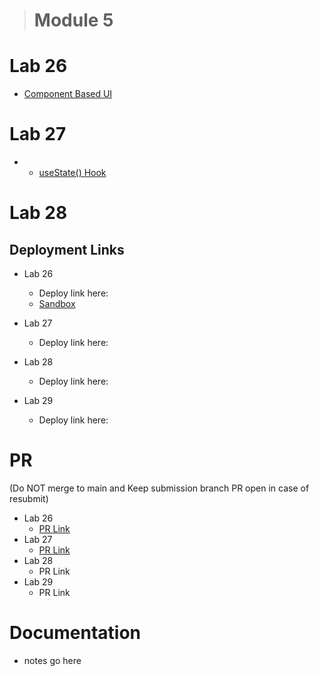 > # Module 5

# Lab 26

- [Component Based UI](./Lab%20info/lab26.md)

# Lab 27

- - [useState() Hook](./Lab%20info/lab27.md)

# Lab 28

## Deployment Links

- Lab 26

  - Deploy link here:
  - [Sandbox](https://codesandbox.io/p/github/Dcastro99/rest-yeezy/draft/sad-kalam?import=true&file=%2Frest-yeezy%2Fsrc%2Fapp.js&selection=%5B%7B%22endColumn%22%3A1%2C%22endLineNumber%22%3A4%2C%22startColumn%22%3A1%2C%22startLineNumber%22%3A4%7D%5D)

- Lab 27
  - Deploy link here:
- Lab 28
  - Deploy link here:
- Lab 29
  - Deploy link here:
  <!-- ## Feature Tasks Lab 26 -->

# PR

(Do NOT merge to main and Keep submission branch PR open in case of resubmit)

- Lab 26
  - [PR Link](https://github.com/Dcastro99/rest-yeezy/pull/1)
- Lab 27
  - [PR Link](https://github.com/Dcastro99/Rest-Yeezy/pull/2)
- Lab 28
  - PR Link
- Lab 29
  - PR Link

# Documentation

- notes go here
